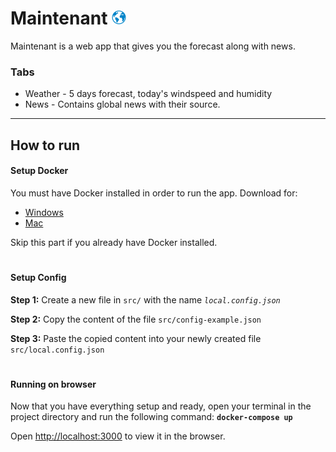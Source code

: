 # Maintenant <img src="https://github.com/RandHood/Maintenant/blob/develop/public/logo.ico" width="23" alt="Logo">

Maintenant is a web app that gives you the forecast along with news.

### Tabs

* Weather - 5 days forecast, today's windspeed and humidity
* News - Contains global news with their source.

---

## How to run

#### Setup Docker

You must have Docker installed in order to run the app. Download for:
* [Windows](https://store.docker.com/editions/community/docker-ce-desktop-windows)
* [Mac](https://store.docker.com/editions/community/docker-ce-desktop-mac)

Skip this part if you already have Docker installed.

#

#### Setup Config

**Step 1:** Create a new file in `src/` with the name *`local.config.json`*

**Step 2:** Copy the content of the file `src/config-example.json`

**Step 3:** Paste the copied content into your newly created file `src/local.config.json`

#

#### Running on browser

Now that you have everything setup and ready, open your terminal in the project directory and run the following command: **`docker-compose up`**

Open [http://localhost:3000](http://localhost:3000) to view it in the browser.
